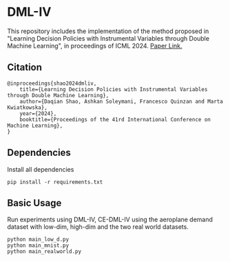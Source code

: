 

# DML-IV

This repository includes the implementation of the method proposed in "Learning Decision Policies with Instrumental Variables through Double Machine Learning", in proceedings of ICML 2024. [Paper Link.](https://arxiv.org/abs/2405.08498)

## Citation

```
@inproceedings{shao2024dmliv,
    title={Learning Decision Policies with Instrumental Variables through Double Machine Learning},
    author={Daqian Shao, Ashkan Soleymani, Francesco Quinzan and Marta Kwiatkowska},
    year={2024},
    booktitle={Proceedings of the 41rd International Conference on Machine Learning},
}
```

## Dependencies

Install all dependencies

```
pip install -r requirements.txt
```



## Basic Usage

Run experiments using DML-IV, CE-DML-IV using the aeroplane demand dataset with low-dim, high-dim and the two real world datasets.

```
python main_low_d.py
python main_mnist.py
python main_realworld.py
```
